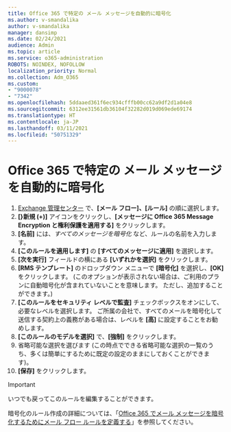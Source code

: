 ```yaml
---
title: Office 365 で特定の メール メッセージを自動的に暗号化
ms.author: v-smandalika
author: v-smandalika
manager: dansimp
ms.date: 02/24/2021
audience: Admin
ms.topic: article
ms.service: o365-administration
ROBOTS: NOINDEX, NOFOLLOW
localization_priority: Normal
ms.collection: Adm_O365
ms.custom:
- "9000078"
- "7342"
ms.openlocfilehash: 5ddaaed361f6ec934cfffb00cc62a9df2d1a04e8
ms.sourcegitcommit: 6312ee31561db36104f32282d019d069ede69174
ms.translationtype: HT
ms.contentlocale: ja-JP
ms.lasthandoff: 03/11/2021
ms.locfileid: "50751329"
---
```

# <a name="automatically-encrypt-certain-email-messages-from-office-365"></a>Office 365 で特定の メール メッセージを自動的に暗号化

1. [Exchange 管理センター](https://outlook.office365.com/ecp/) で、**[メール フロー]、[ルール]** の順に選択します。 
2. **[}新規 (+)]** アイコンをクリックし、**[メッセージに Office 365 Message Encryption と権利保護を適用する]** をクリックします。
3. **[名前]** には、*すべてのメッセージを暗号化* など、ルールの名前を入力します。
4. **[このルールを適用します]** の **[すべてのメッセージに適用]** を選択します。 
5. **[次を実行]** フィールドの横にある **[いずれかを選択]** をクリックします。 
6. **[RMS テンプレート]** のドロップダウン メニューで **[暗号化]** を選択し、**[OK]** をクリックします。 (このオプションが表示されない場合は、ご利用のプランに自動暗号化が含まれていないことを意味します。 ただし、追加することができます。)
7. **[このルールをセキュリティ レベルで監査]** チェックボックスをオンにして、必要なレベルを選択します。 ご所属の会社で、すべてのメールを暗号化して送信する契約上の義務がある場合は、レベルを **[高]** に設定することをお勧めします。
8. **[このルールのモデルを選択]** で、**[強制]** をクリックします。 
9. 省略可能な選択を選びます (この時点でできる省略可能な選択の一覧のうち、多くは簡単にするために既定の設定のままにしておくことができます)。
10. **[保存]** をクリックします。

> [!IMPORTANT]
> いつでも戻ってこのルールを編集することができます。

暗号化のルール作成の詳細については、「[Office 365 でメール メッセージを暗号化するためにメール フロー ルールを定義する](https://docs.microsoft.com/microsoft-365/compliance/define-mail-flow-rules-to-encrypt-email)」を参照してください。

